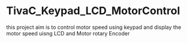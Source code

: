 # TivaC_Keypad_LCD_MotorControl


this project aim is to control motor speed using keypad and display the motor speed uisng LCD and Motor rotary Encoder 
